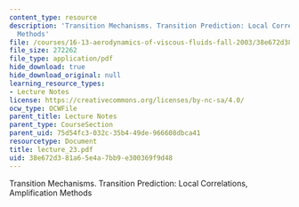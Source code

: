 ```yaml
---
content_type: resource
description: 'Transition Mechanisms. Transition Prediction: Local Correlations, Amplification
  Methods'
file: /courses/16-13-aerodynamics-of-viscous-fluids-fall-2003/38e672d381a65e4a7bb9e300369f9d48_lecture_23.pdf
file_size: 272262
file_type: application/pdf
hide_download: true
hide_download_original: null
learning_resource_types:
- Lecture Notes
license: https://creativecommons.org/licenses/by-nc-sa/4.0/
ocw_type: OCWFile
parent_title: Lecture Notes
parent_type: CourseSection
parent_uid: 75d54fc3-032c-35b4-49de-966608dbca41
resourcetype: Document
title: lecture_23.pdf
uid: 38e672d3-81a6-5e4a-7bb9-e300369f9d48
---
```

Transition Mechanisms. Transition Prediction: Local Correlations, Amplification Methods